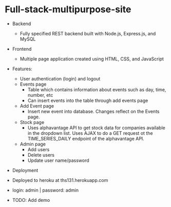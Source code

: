 # Full-stack-multipurpose-site
- Backend
  - Fully specified REST backend built with Node.js, Express.js, and MySQL
  
- Frontend
  - Multiple page application created using HTML, CSS, and JavaScript
  
- Features:
  - User authentication (login) and logout
  - Events page
    - Table which contains information about events such as day, time, number, etc
    - Can insert events into the table through add events page
  - Add Event page
    - Insert new event into database. Changes reflect on the Events page.
  - Stock page
    - Uses alphavantage API to get stock data for companies available in the dropdown list. Uses AJAX to do a GET request ot the TIME_SERIES_DAILY endpoint of the alphavantage API.
  - Admin page
    - Add users
    - Delete users
    - Update user name/password
    
- Deployment
 - Deployed to heroku at ths131.herokuapp.com
 - login: admin | password: admin
  
 - TODO: Add demo
